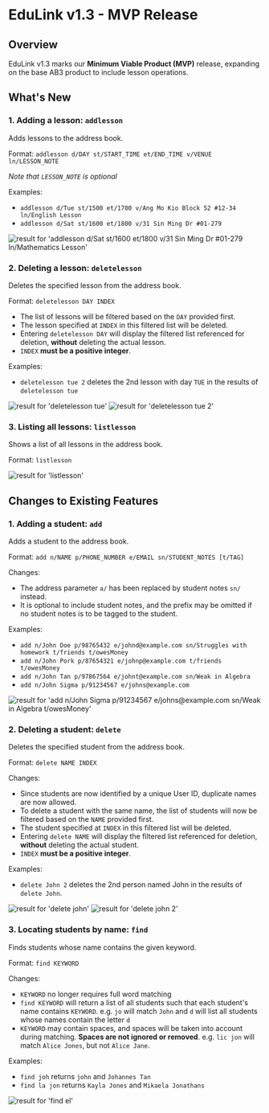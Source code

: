 # EduLink v1.3 - MVP Release

## Overview
EduLink v1.3 marks our **Minimum Viable Product (MVP)** release, expanding on the base AB3 product to include lesson operations.

## What's New

### 1. Adding a lesson: `addlesson`

Adds lessons to the address book.

Format: `addlesson d/DAY st/START_TIME et/END_TIME v/VENUE ln/LESSON_NOTE`

_Note that `LESSON_NOTE` is optional_

Examples:
* `addlesson d/Tue st/1500 et/1700 v/Ang Mo Kio Block 52 #12-34 ln/English Lesson`
* `addlesson d/Sat st/1600 et/1800 v/31 Sin Ming Dr #01-279`

![result for 'addlesson d/Sat st/1600 et/1800 v/31 Sin Ming Dr #01-279 ln/Mathematics Lesson'](addlesson-command.png)

### 2. Deleting a lesson: `deletelesson`

Deletes the specified lesson from the address book.

Format: `deletelesson DAY INDEX`

* The list of lessons will be filtered based on the `DAY` provided first.
* The lesson specified at `INDEX` in this filtered list will be deleted.
* Entering `deletelesson DAY` will display the filtered list referenced for deletion, **without** deleting the actual lesson.
* `INDEX` **must be a positive integer**.

Examples:
* `deletelesson tue 2` deletes the 2nd lesson with day `TUE` in the results of `deletelesson tue`

![result for 'deletelesson tue'](deletelessontue-command.png)
![result for 'deletelesson tue 2'](deletelessontue2-command.png)

### 3. Listing all lessons: `listlesson`

Shows a list of all lessons in the address book.

Format: `listlesson`

![result for 'listlesson'](listlesson-command.png)

## Changes to Existing Features

### 1. Adding a student: `add`

Adds a student to the address book. 

Format: `add n/NAME p/PHONE_NUMBER e/EMAIL sn/STUDENT_NOTES [t/TAG]`

Changes:
* The address parameter `a/` has been replaced by student notes `sn/` instead.
* It is optional to include student notes, and the prefix may be omitted if no student notes is to be tagged to the student.

Examples:
* `add n/John Doe p/98765432 e/johnd@example.com sn/Struggles with homework t/friends t/owesMoney`
* `add n/John Pork p/87654321 e/johnp@example.com t/friends t/owesMoney`
* `add n/John Tan p/97867564 e/johnt@example.com sn/Weak in Algebra`
* `add n/John Sigma p/91234567 e/johns@example.com`

![result for 'add n/John Sigma p/91234567 e/johns@example.com sn/Weak in Algebra t/owesMoney'](add-command.png)

### 2. Deleting a student: `delete`

Deletes the specified student from the address book.

Format: `delete NAME INDEX`

Changes:
* Since students are now identified by a unique User ID, duplicate names are now allowed. 
* To delete a student with the same name, the list of students will now be filtered based on the `NAME` provided first.
* The student specified at `INDEX` in this filtered list will be deleted.
* Entering `delete NAME` will display the filtered list referenced for deletion, **without** deleting the actual student.
* `INDEX` **must be a positive integer**.

Examples:
* `delete John 2` deletes the 2nd person named John in the results of `delete John`.

![result for 'delete john'](deletejohn-command.png)
![result for 'delete john 2'](deletejohn2-command.png)

### 3. Locating students by name: `find`

Finds students whose name contains the given keyword.

Format: `find KEYWORD`

Changes:
* `KEYWORD` no longer requires full word matching
* `find KEYWORD` will return a list of all students such that each student's name contains `KEYWORD`.
    e.g. `jo` will match `John` and `d` will list all students whose names contain the letter `d`
* `KEYWORD` may contain spaces, and spaces will be taken into account during matching. **Spaces are not ignored or removed**.
    e.g. `lic jon` will match `Alice Jones`, but not `Alice Jane`.

Examples:
* `find joh` returns `john` and `Johannes Tan`
* `find la jon` returns `Kayla Jones` and `Mikaela Jonathans`

![result for 'find el'](findel-command.png)
